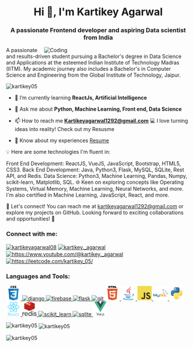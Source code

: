 <h1 align="center">Hi 👋, I'm Kartikey Agarwal</h1>
<h3 align="center">A passionate Frontend developer and aspiring Data scientist from India</h3>
<img align="right" alt="Coding" width="400" src="https://img.freepik.com/free-vector/hacker-operating-laptop-cartoon-icon-illustration-technology-icon-concept-isolated-flat-cartoon-style_138676-2387.jpg?size=338&ext=jpg&ga=GA1.1.1448711260.1707004800&semt=sph">

A passionate and results-driven student pursuing a Bachelor's degree in Data Science and Applications at the esteemed Indian Institute of Technology Madras (IITM). My academic journey also includes a Bachelor's in Computer Science and Engineering from the Global Institute of Technology, Jaipur.
<p align="left"> <img src="https://komarev.com/ghpvc/?username=kartikey05&label=Profile%20views&color=0e75b6&style=flat" alt="kartikey05" /> </p>

- 🌱 I’m currently learning **ReactJs, Artificial Intelligence**

- 💬 Ask me about **Python, Machine Learning, Front end, Data Science**

- 📫 How to reach me **Kartikeyagarwal1292@gmail.com**
💻 I love turning ideas into reality! Check out my Resusme
- 📄 Know about my experiences [Resume](https://drive.google.com/file/d/1Nq78nMH0tHgDLNQ3xygftANzzVpPPLhw/view)

💡 Here are some technologies I'm fluent in:

Front End Development: ReactJS, VueJS, JavaScript, Bootstrap, HTML5, CSS3.
Back End Development: Java, Python3, Flask, MySQL, SQLite, Rest API, and Redis.
Data Science: Python3, Machine Learning, Pandas, Numpy, scikit-learn, Matplotlib, SQL.
🌐 Keen on exploring concepts like Operating Systems, Virtual Memory, Machine Learning, Neural Networks, and more. I'm also certified in Machine Learning, JavaScript, React, and more.

🤝 Let's connect! You can reach me at kartikeyagarwal1292@gmail.com or explore my projects on GitHub. Looking forward to exciting collaborations and opportunities! 🚀
<h3 align="left">Connect with me:</h3>
<p align="left">
<a href="https://linkedin.com/in/kartikeyagarwal08" target="blank"><img align="center" src="https://raw.githubusercontent.com/rahuldkjain/github-profile-readme-generator/master/src/images/icons/Social/linked-in-alt.svg" alt="kartikeyagarwal08" height="30" width="40" /></a>
<a href="https://instagram.com/kartikey._agarwal" target="blank"><img align="center" src="https://raw.githubusercontent.com/rahuldkjain/github-profile-readme-generator/master/src/images/icons/Social/instagram.svg" alt="kartikey._agarwal" height="30" width="40" /></a>
<a href="https://www.youtube.com/c/https://www.youtube.com/@kartikey._agarwal" target="blank"><img align="center" src="https://raw.githubusercontent.com/rahuldkjain/github-profile-readme-generator/master/src/images/icons/Social/youtube.svg" alt="https://www.youtube.com/@kartikey._agarwal" height="30" width="40" /></a>
<a href="https://www.leetcode.com/https://leetcode.com/kartikey_05/" target="blank"><img align="center" src="https://raw.githubusercontent.com/rahuldkjain/github-profile-readme-generator/master/src/images/icons/Social/leet-code.svg" alt="https://leetcode.com/kartikey_05/" height="30" width="40" /></a>
</p>

<h3 align="left">Languages and Tools:</h3>
<p align="left"> <a href="https://www.w3schools.com/css/" target="_blank" rel="noreferrer"> <img src="https://raw.githubusercontent.com/devicons/devicon/master/icons/css3/css3-original-wordmark.svg" alt="css3" width="40" height="40"/> </a> <a href="https://www.djangoproject.com/" target="_blank" rel="noreferrer"> <img src="https://cdn.worldvectorlogo.com/logos/django.svg" alt="django" width="40" height="40"/> </a> <a href="https://firebase.google.com/" target="_blank" rel="noreferrer"> <img src="https://www.vectorlogo.zone/logos/firebase/firebase-icon.svg" alt="firebase" width="40" height="40"/> </a> <a href="https://flask.palletsprojects.com/" target="_blank" rel="noreferrer"> <img src="https://www.vectorlogo.zone/logos/pocoo_flask/pocoo_flask-icon.svg" alt="flask" width="40" height="40"/> </a> <a href="https://git-scm.com/" target="_blank" rel="noreferrer"> <img src="https://www.vectorlogo.zone/logos/git-scm/git-scm-icon.svg" alt="git" width="40" height="40"/> </a> <a href="https://www.w3.org/html/" target="_blank" rel="noreferrer"> <img src="https://raw.githubusercontent.com/devicons/devicon/master/icons/html5/html5-original-wordmark.svg" alt="html5" width="40" height="40"/> </a> <a href="https://www.java.com" target="_blank" rel="noreferrer"> <img src="https://raw.githubusercontent.com/devicons/devicon/master/icons/java/java-original.svg" alt="java" width="40" height="40"/> </a> <a href="https://developer.mozilla.org/en-US/docs/Web/JavaScript" target="_blank" rel="noreferrer"> <img src="https://raw.githubusercontent.com/devicons/devicon/master/icons/javascript/javascript-original.svg" alt="javascript" width="40" height="40"/> </a> <a href="https://www.mysql.com/" target="_blank" rel="noreferrer"> <img src="https://raw.githubusercontent.com/devicons/devicon/master/icons/mysql/mysql-original-wordmark.svg" alt="mysql" width="40" height="40"/> </a> <a href="https://www.python.org" target="_blank" rel="noreferrer"> <img src="https://raw.githubusercontent.com/devicons/devicon/master/icons/python/python-original.svg" alt="python" width="40" height="40"/> </a> <a href="https://reactjs.org/" target="_blank" rel="noreferrer"> <img src="https://raw.githubusercontent.com/devicons/devicon/master/icons/react/react-original-wordmark.svg" alt="react" width="40" height="40"/> </a> <a href="https://redis.io" target="_blank" rel="noreferrer"> <img src="https://raw.githubusercontent.com/devicons/devicon/master/icons/redis/redis-original-wordmark.svg" alt="redis" width="40" height="40"/> </a> <a href="https://scikit-learn.org/" target="_blank" rel="noreferrer"> <img src="https://upload.wikimedia.org/wikipedia/commons/0/05/Scikit_learn_logo_small.svg" alt="scikit_learn" width="40" height="40"/> </a> <a href="https://www.sqlite.org/" target="_blank" rel="noreferrer"> <img src="https://www.vectorlogo.zone/logos/sqlite/sqlite-icon.svg" alt="sqlite" width="40" height="40"/> </a> <a href="https://vuejs.org/" target="_blank" rel="noreferrer"> <img src="https://raw.githubusercontent.com/devicons/devicon/master/icons/vuejs/vuejs-original-wordmark.svg" alt="vuejs" width="40" height="40"/> </a> </p>

<p><img align="left" src="https://github-readme-stats.vercel.app/api/top-langs?username=kartikey05&show_icons=true&locale=en&layout=compact" alt="kartikey05" /></p>

<p>&nbsp;<img align="center" src="https://github-readme-stats.vercel.app/api?username=kartikey05&show_icons=true&locale=en" alt="kartikey05" /></p>

<p><img align="center" src="https://github-readme-streak-stats.herokuapp.com/?user=kartikey05&" alt="kartikey05" /></p>
